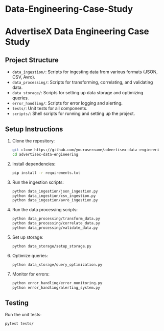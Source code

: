 # Data-Engineering-Case-Study
# AdvertiseX Data Engineering Case Study

## Project Structure
- `data_ingestion/`: Scripts for ingesting data from various formats (JSON, CSV, Avro).
- `data_processing/`: Scripts for transforming, correlating, and validating data.
- `data_storage/`: Scripts for setting up data storage and optimizing queries.
- `error_handling/`: Scripts for error logging and alerting.
- `tests/`: Unit tests for all components.
- `scripts/`: Shell scripts for running and setting up the project.

## Setup Instructions

1. Clone the repository:
    ```sh
    git clone https://github.com/yourusername/advertisex-data-engineering.git
    cd advertisex-data-engineering
    ```

2. Install dependencies:
    ```sh
    pip install -r requirements.txt
    ```

3. Run the ingestion scripts:
    ```sh
    python data_ingestion/json_ingestion.py
    python data_ingestion/csv_ingestion.py
    python data_ingestion/avro_ingestion.py
    ```

4. Run the data processing scripts:
    ```sh
    python data_processing/transform_data.py
    python data_processing/correlate_data.py
    python data_processing/validate_data.py
    ```

5. Set up storage:
    ```sh
    python data_storage/setup_storage.py
    ```

6. Optimize queries:
    ```sh
    python data_storage/query_optimization.py
    ```

7. Monitor for errors:
    ```sh
    python error_handling/error_monitoring.py
    python error_handling/alerting_system.py
    ```

## Testing

Run the unit tests:
```sh
pytest tests/
